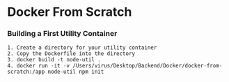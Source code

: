 # **Docker From Scratch**

### **Building a First Utility Container**
    1. Create a directory for your utility container
    2. Copy the Dockerfile into the directory
    3. docker build -t node-util .
    4. docker run -it -v /Users/virus/Desktop/Backend/Docker/docker-from-scratch:/app node-util npm init
    